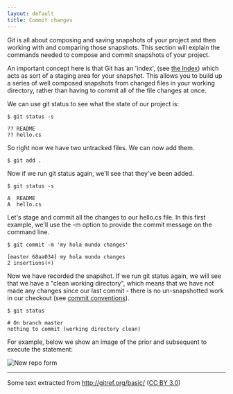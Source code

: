 ```yaml
---
layout: default
title: Commit changes
---
```


Git is all about composing and saving snapshots of your project and then working 
with and comparing those snapshots. This section will explain the commands 
needed to compose and commit snapshots of your project.

An important concept here is that Git has an 'index', (see [the Index]) which 
acts as sort of a staging area for your snapshot. This allows you to build up a 
series of well composed snapshots from changed files in your working directory, 
rather than having to commit all of the file changes at once.

We can use git status to see what the state of our project is:

    $ git status -s
	
    ?? README
    ?? hello.cs

So right now we have two untracked files. We can now add them.

    $ git add .
	
Now if we run git status again, we'll see that they've been added.

    $ git status -s
	
    A  README
    A  hello.cs

Let's stage and commit all the changes to our hello.cs file. In this first 
example, we'll use the -m option to provide the commit message on the command 
line.

    $ git commit -m 'my hola mundo changes'
	
    [master 68aa034] my hola mundo changes
    2 insertions(+)
	
Now we have recorded the snapshot. If we run git status again, we will see that 
we have a "clean working directory", which means that we have not made any 
changes since our last commit - there is no un-snapshotted work in our checkout 
(see [commit conventions]).

    $ git status

	# On branch master
    nothing to commit (working directory clean)

For example, below we show an image of the prior and subsequent to execute 
the statement:

![New repo form](commit-changes-01-command-commit.png)
	
---

Some text extracted from <http://gitref.org/basic/> ([CC BY 3.0](https://github.com/git/git-reference/blob/gh-pages/LICENSE.md))

[the Index]: /migration-to-git/2-concepts/the-index.html
[commit conventions]: /migration-to-git/3-working-with-git/commit-conventions.html
